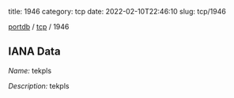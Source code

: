 title: 1946
category: tcp
date: 2022-02-10T22:46:10
slug: tcp/1946

[portdb](/) / [tcp](/category/tcp.html) / 1946


## IANA Data

_Name:_ tekpls

_Description:_ tekpls

